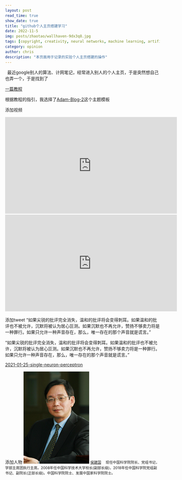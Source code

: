 ```yaml
---
layout: post
read_time: true
show_date: true
title: "github个人主页搭建学习"
date: 2022-11-5
img: posts/zhaotao/wallhaven-9dx3q8.jpg
tags: [copyright, creativity, neural networks, machine learning, artificial intelligence]
category: opinion
author: chris
description: "本页面用于记录的实验个人主页搭建的操作"
---
```

&ensp;最近google别人的算法、计网笔记，经常进入别人的个人主页，于是突然想自己也弄一个，于是找到了  

[一篇教程](https://www.lianxh.cn/news/535f2433e8140.html) 

根据教程的指引，我选择了[Adam-Blog-2](http://jekyllthemes.org/themes/adam-blog-2/)这个主题模板  



添加视频
<iframe width="560" height="315" src="https://www.bilibili.com/video/BV1se4y1a7Mu?t=0.6" title="bilibili video player" frameborder="0" allow="accelerometer; autoplay; clipboard-write; encrypted-media; gyroscope; picture-in-picture" allowfullscreen></iframe>
<iframe width="560" height="315" src="https://www.youtube.com/embed/tjzOzuKQhSM" title="YouTube video player" frameborder="0" allow="accelerometer; autoplay; clipboard-write; encrypted-media; gyroscope; picture-in-picture" allowfullscreen></iframe>


添加tweet
<tweet>“如果尖锐的批评完全消失，温和的批评将会变得刺耳。如果温和的批评也不被允许，沉默将被认为居心叵测。如果沉默也不再允许，赞扬不够卖力将是一种罪行。如果只允许一种声音存在，那么，唯一存在的那个声音就是谎言。”</tweet>  

<facebook>“如果尖锐的批评完全消失，温和的批评将会变得刺耳。如果温和的批评也不被允许，沉默将被认为居心叵测。如果沉默也不再允许，赞扬不够卖力将是一种罪行。如果只允许一种声音存在，那么，唯一存在的那个声音就是谎言。”</facebook>   

[2021-01-25-single-neuron-perceptron](_posts/文件夹1/2021-01-25-single-neuron-perceptron.markdown)

添加人物
![侯建国](.\assets\img\posts\zhaotao\JianguoHou.jpg)
<small>[侯建国](https://www.cas.cn/houjianguo/) 　现任中国科学院院长、党组书记，学部主席团执行主席。2008年任中国科学技术大学校长(副部长级)，2018年任中国科学院党组副书记、副院长(正部长级)。中国科学院院士、发展中国家科学院院士。</small>

